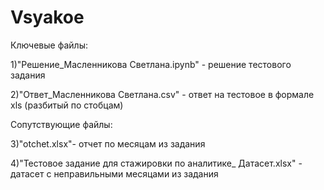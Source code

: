 # Vsyakoe

Ключевые файлы:

1)"Решение_Масленникова Светлана.ipynb" - решение тестового задания

2)"Ответ_Масленникова Светлана.csv" - ответ на тестовое в формале xls (разбитый по стобцам)

Сопутствующие файлы:

3)"otchet.xlsx"- отчет по месяцам из задания

4)"Тестовое задание для стажировки по аналитике_ Датасет.xlsx" - датасет с неправильными месяцами из задания


